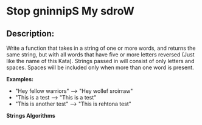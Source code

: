 # Stop gninnipS My sdroW
## Description:
Write a function that takes in a string of one or more words, and returns the same string, but with all words that have five or more letters reversed (Just like the name of this Kata). Strings passed in will consist of only letters and spaces. Spaces will be included only when more than one word is present.

__Examples:__
- "Hey fellow warriors"  --> "Hey wollef sroirraw" 
- "This is a test        --> "This is a test" 
- "This is another test" --> "This is rehtona test"

**Strings Algorithms**
